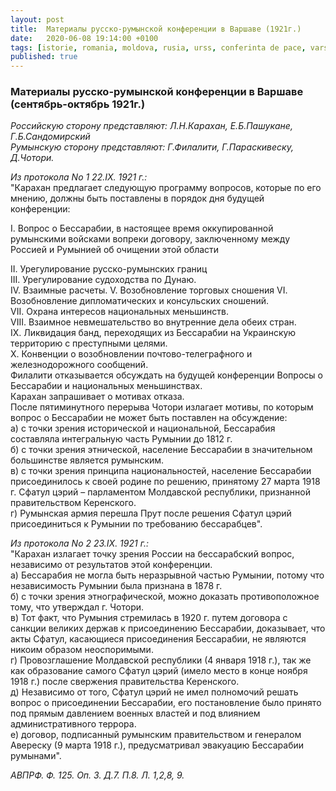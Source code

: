 ```yaml
---
layout: post
title:  Материалы русско-румынской конференции в Варшаве (1921г.)
date:   2020-06-08 19:14:00 +0100
tags: [istorie, romania, moldova, rusia, urss, conferinta de pace, varsovia, 1921, basarabia]
published: true
---
```


### Материалы русско-румынской конференции в Варшаве (сентябрь-октябрь 1921г.)

*Российскую сторону представляют: Л.Н.Карахан, Е.Б.Пашукане, Г.Б.Сандомирский*  
*Румынскую сторону представляют: Г.Филалити, Г.Параскивеску, Д.Чотори.*  

*Из протокола No 1 22.IX. 1921 г.:*  
"Карахан предлагает следующую программу вопросов, которые по его мнению, должны быть поставлены в порядок дня будущей конференции:  
  
 I. Вопрос о Бессарабии, в настоящее время оккупированной румынскими войсками вопреки договору, заключенному между Россией и Румынией об очищении этой области  
<!--more-->
 II. Урегулирование русско-румынских границ  
 III. Урегулирование судоходства по Дунаю.  
 IV. Взаимные расчеты. 
 V. Возобновление торговых сношения 
 VI. Возобновление дипломатических и консульских сношений.  
 VII. Охрана интересов национальных меньшинств.  
 VIII. Взаимное невмешательство во внутренние дела обеих стран.  
 ІХ. Ликвидация банд, переходящих из Бессарабии на Украинскую территорию с преступными целями.  
 X. Конвенции о возобновлении почтово-телеграфного и железнодорожного сообщений.  
Филалити отказывается обсуждать на будущей конференции Вопросы о Бессарабии и национальных меньшинствах.  
Карахан запрашивает о мотивах отказа.  
После пятиминутного перерыва Чотори излагает мотивы, по которым вопрос о Бессарабии не может быть поставлен на обсуждение:  
 а) с точки зрения исторической и национальной, Бессарабия составляла интегральную часть Румынии до 1812 г.  
 б) с точки зрения этнической, население Бессарабии в значительном большинстве является румынским.  
 в) с точки зрения принципа национальностей, население Бессарабии присоединилось к своей родине по решению, принятому 27 марта 1918 г. Сфатул цэрий – парламентом Молдавской республики, признанной правительством Керенского.  
 г) Румынская армия перешла Прут после решения Сфатул цэрий присоединиться к Румынии по требованию бессарабцев".  
  
*Из протокола No 2 23.IX. 1921 г.:*  
"Карахан излагает точку зрения России на бессарабский вопрос, независимо от результатов этой конференции.  
 а) Бессарабия не могла быть неразрывной частью Румынии, потому что независимость Румынии была признана в 1878 г.  
 б) с точки зрения этнографической, можно доказать противоположное тому, что утверждал г. Чотори.  
 в) Тот факт, что Румыния стремилась в 1920 г. путем договора с санкции великих держав к присоединению Бессарабии, доказывает, что акты Сфатул, касающиеся присоединения Бессарабии, не являются никоим образом неоспоримыми.  
 г) Провозглашение Молдавской республики (4 января 1918 г.), так же как образование самого Сфатул цэрий (имело место в конце ноября 1918 г.) после свержения правительства Керенского.  
 д) Независимо от того, Сфатул цэрий не имел полномочий решать вопрос о присоединении Бессарабии, его постановление было принято под прямым давлением военных властей и под влиянием административного террора.  
 е) договор, подписанный румынским правительством и генералом Авереску (9 марта 1918 г.), предусматривал эвакуацию Бессарабии румынами".  
  
*АВПРФ. Ф. 125. Оп. 3. Д.7. П.8. Л. 1,2,8, 9.*

